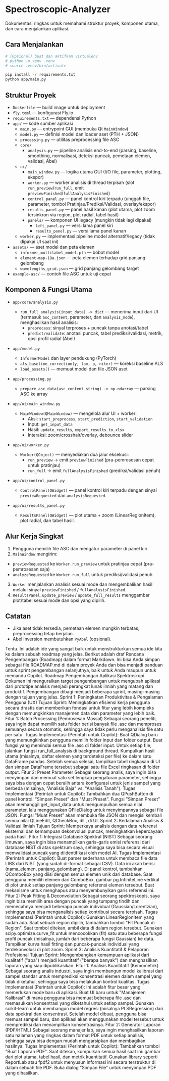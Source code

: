 # Spectroscopic-Analyzer

Dokumentasi ringkas untuk memahami struktur proyek, komponen utama, dan cara menjalankan aplikasi.

## Cara Menjalankan

```zsh
# (Opsional) buat dan aktifkan virtualenv
# python -m venv .venv
# source .venv/bin/activate

pip install -r requirements.txt
python app/main.py
```

## Struktur Proyek

- `Dockerfile` — build image untuk deployment
- `fly.toml` — konfigurasi Fly.io
- `requirements.txt` — dependensi Python
- `app/` — kode sumber aplikasi
  - `main.py` — entrypoint GUI (membuka Qt `MainWindow`)
  - `model.py` — definisi model dan loader aset (PTH + JSON)
  - `processing.py` — utilitas preprocessing file ASC
  - `core/`
    - `analysis.py` — pipeline analisis end-to-end (parsing, baseline, smoothing, normalisasi, deteksi puncak, pemetaan elemen, validasi, Abel)
  - `ui/`
    - `main_window.py` — logika utama GUI (I/O file, parameter, plotting, ekspor)
    - `worker.py` — worker analisis di thread terpisah (slot `run_preview`/`run_full`, emit `previewFinished`/`fullAnalysisFinished`)
    - `control_panel.py` — panel kontrol kiri terpadu (unggah file, parameter, tombol Pratinjau/Prediksi/Validasi, overlay/ekspor)
    - `results_panel.py` — panel hasil kanan (plot utama, plot zoom tersinkron via region, plot radial, tabel hasil)
    - `panels/` — komponen UI legacy (mungkin tidak lagi dipakai)
      - `left_panel.py` — versi lama panel kiri
      - `results_panel.py` — versi lama panel kanan
  - `worker.py` — implementasi pipeline model alternatif/legacy (tidak dipakai UI saat ini)
- `assets/` — aset model dan peta elemen
  - `informer_multilabel_model.pth` — bobot model
  - `element-map-18a.json` — peta elemen terhadap grid panjang gelombang
  - `wavelengths_grid.json` — grid panjang gelombang target
- `example-asc/` — contoh file ASC untuk uji cepat

## Komponen & Fungsi Utama

- `app/core/analysis.py`
  - `run_full_analysis(input_data) -> dict` — menerima input dari UI (termasuk `asc_content`, parameter, dan `analysis_mode`), menghasilkan hasil analisis:
    - `preprocess`: sinyal terproses + puncak tanpa anotasi/tabel
    - `predict/validate`: anotasi puncak, tabel prediksi/validasi, metrik, opsi profil radial (Abel)

- `app/model.py`
  - `InformerModel` dan layer pendukung (PyTorch)
  - `als_baseline_correction(y, lam, p, niter)` — koreksi baseline ALS
  - `load_assets()` — memuat model dan file JSON aset

- `app/processing.py`
  - `prepare_asc_data(asc_content_string) -> np.ndarray` — parsing ASC ke array

- `app/ui/main_window.py`
  - `MainWindow(QMainWindow)` — mengelola alur UI + worker:
    - Aksi: `start_preprocess`, `start_prediction`, `start_validation`
    - Input: `get_input_data`
    - Hasil: `update_results`, `export_results_to_xlsx`
    - Interaksi: zoom/crosshair/overlay, debounce slider

- `app/ui/worker.py`
  - `Worker(QObject)` — menyediakan dua jalur eksekusi:
    - `run_preview` → emit `previewFinished` (pra-pemrosesan cepat untuk pratinjau)
    - `run_full` → emit `fullAnalysisFinished` (prediksi/validasi penuh)

- `app/ui/control_panel.py`
  - `ControlPanel(QWidget)` — panel kontrol kiri terpadu dengan sinyal `previewRequested` dan `analysisRequested`.

- `app/ui/results_panel.py`
  - `ResultsPanel(QWidget)` — plot utama + zoom (LinearRegionItem), plot radial, dan tabel hasil.

## Alur Kerja Singkat

1. Pengguna memilih file ASC dan mengatur parameter di panel kiri.
2. `MainWindow` mengirim:
  - `previewRequested` ke `Worker.run_preview` untuk pratinjau cepat (pra-pemrosesan saja)
  - `analyzeRequested` ke `Worker.run_full` untuk prediksi/validasi penuh
3. `Worker` menjalankan analisis sesuai mode dan mengembalikan hasil melalui sinyal `previewFinished` / `fullAnalysisFinished`.
4. `ResultsPanel.update_preview` / `update_full_results` menggambar plot/tabel sesuai mode dan opsi yang dipilih.

## Catatan

- Jika aset tidak tersedia, pemetaan elemen mungkin terbatas; preprocessing tetap berjalan.
- Abel inversion membutuhkan `PyAbel` (opsional).



Tentu. Ini adalah ide yang sangat baik untuk menstrukturkan semua ide kita ke dalam sebuah roadmap yang jelas.
Berikut adalah draf Rencana Pengembangan (Roadmap) dalam format Markdown. Ini bisa Anda simpan sebagai file ROADMAP.md di dalam proyek Anda dan bisa menjadi panduan untuk sprint pengembangan selanjutnya, baik untuk Anda maupun untuk memandu Copilot.
Roadmap Pengembangan Aplikasi Spektroskopi
Dokumen ini menguraikan target pengembangan untuk mengubah aplikasi dari prototipe analisis menjadi perangkat lunak ilmiah yang matang dan produktif. Pengembangan dibagi menjadi beberapa sprint, masing-masing dengan tujuan yang jelas.
Sprint 1: Peningkatan Produktivitas & Pengalaman Pengguna (UX)
Tujuan Sprint: Meningkatkan efisiensi kerja pengguna secara drastis dan memberikan fondasi untuk fitur yang lebih kompleks dengan memungkinkan manajemen data dan parameter yang lebih baik.
Fitur 1: Batch Processing (Pemrosesan Massal)
Sebagai seorang peneliti, saya ingin dapat memilih satu folder berisi banyak file .asc dan memproses semuanya secara otomatis, sehingga saya tidak perlu menganalisis file satu per satu.
Tugas Implementasi (Perintah untuk Copilot):
Buat QDialog baru yang memungkinkan pengguna memilih folder input dan folder output.
Buat fungsi yang memindai semua file .asc di folder input.
Untuk setiap file, jalankan fungsi run_full_analysis di background thread.
Kumpulkan hasil utama (misalnya, daftar elemen yang terdeteksi per file) ke dalam satu DataFrame pandas.
Setelah semua selesai, tampilkan tabel ringkasan di UI dan simpan DataFrame tersebut sebagai satu file Excel ringkasan di folder output.
Fitur 2: Preset Parameter
Sebagai seorang analis, saya ingin bisa menyimpan dan memuat satu set lengkap pengaturan parameter, sehingga saya bisa dengan cepat beralih antara konfigurasi untuk jenis sampel yang berbeda (misalnya, "Analisis Baja" vs. "Analisis Tanah").
Tugas Implementasi (Perintah untuk Copilot):
Tambahkan dua QPushButton di panel kontrol: "Simpan Preset" dan "Muat Preset".
Fungsi "Simpan Preset" akan memanggil get_input_data untuk mengumpulkan semua nilai parameter, lalu menggunakan QFileDialog untuk menyimpannya sebagai file JSON.
Fungsi "Muat Preset" akan membuka file JSON dan mengisi kembali semua nilai QLineEdit, QCheckBox, dll., di UI.
Sprint 2: Kedalaman Analisis & Validasi Ilmiah
Tujuan Sprint: Memperkaya analisis dengan data referensi eksternal dan kemampuan dekonvolusi puncak, meningkatkan kepercayaan pada hasil.
Fitur 1: Integrasi Database Spektral (NIST)
Sebagai seorang ilmuwan, saya ingin bisa menampilkan garis-garis emisi referensi dari database NIST di atas spektrum saya, sehingga saya bisa secara visual memvalidasi puncak yang diidentifikasi oleh model AI.
Tugas Implementasi (Perintah untuk Copilot):
Buat parser sederhana untuk membaca file data LIBS dari NIST (yang sudah di-format sebagai CSV). Data ini akan berisi (nama_elemen, panjang_gelombang).
Di panel kontrol, tambahkan QComboBox yang diisi dengan semua elemen unik dari database.
Saat pengguna memilih elemen dari ComboBox, gambar pg.InfiniteLine vertikal di plot untuk setiap panjang gelombang referensi elemen tersebut.
Buat mekanisme untuk menghapus atau menyembunyikan garis referensi ini.
Fitur 2: Peak Fitting & Deconvolution
Sebagai seorang spektroskopis, saya ingin bisa memilih area dengan puncak yang tumpang tindih dan memecahnya menjadi beberapa puncak individual (Gaussian/Lorentzian), sehingga saya bisa menganalisis setiap kontribusi secara terpisah.
Tugas Implementasi (Perintah untuk Copilot):
Gunakan LinearRegionItem yang sudah ada. Saat sebuah region dipilih, tambahkan tombol "Fit Puncak di Region".
Saat tombol ditekan, ambil data di dalam region tersebut.
Gunakan scipy.optimize.curve_fit untuk mencocokkan (fit) satu atau beberapa fungsi profil puncak (misalnya, jumlah dari beberapa fungsi Gaussian) ke data.
Tampilkan kurva hasil fitting dan puncak-puncak individual yang terdekonvolusi di plot zoom.
Sprint 3: Analisis Kuantitatif & Pelaporan Profesional
Tujuan Sprint: Mengembangkan kemampuan aplikasi dari kualitatif ("apa") menjadi kuantitatif ("berapa banyak") dan menghasilkan laporan yang siap dipublikasikan.
Fitur 1: Analisis Kuantitatif (Kemometrik)
Sebagai seorang analis industri, saya ingin membangun model kalibrasi dari sampel standar untuk memprediksi konsentrasi elemen dalam sampel yang tidak diketahui, sehingga saya bisa melakukan kontrol kualitas.
Tugas Implementasi (Perintah untuk Copilot):
Ini adalah fitur besar yang memerlukan mode baru di aplikasi.
Buat UI baru untuk "Manajemen Kalibrasi" di mana pengguna bisa memuat beberapa file .asc dan memasukkan konsentrasi yang diketahui untuk setiap sampel.
Gunakan scikit-learn untuk membangun model regresi (misalnya PLSRegression) dari data spektral dan konsentrasi.
Setelah model dibuat, pengguna bisa memuat sampel baru, dan aplikasi akan menggunakan model tersebut untuk memprediksi dan menampilkan konsentrasinya.
Fitur 2: Generator Laporan (PDF/HTML)
Sebagai seorang manajer lab, saya ingin menghasilkan laporan satu halaman yang ringkas dalam format PDF untuk setiap analisis, sehingga saya bisa dengan mudah mengarsipkan dan membagikan hasilnya.
Tugas Implementasi (Perintah untuk Copilot):
Tambahkan tombol "Buat Laporan PDF".
Saat ditekan, kumpulkan semua hasil saat ini: gambar dari plot utama, tabel hasil, dan metrik kuantitatif.
Gunakan library seperti ReportLab atau fpdf2 untuk menyusun informasi ini secara terstruktur di dalam sebuah file PDF.
Buka dialog "Simpan File" untuk menyimpan PDF yang dihasilkan.